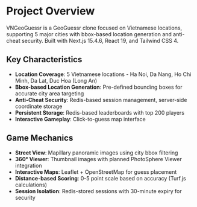 # Project Overview

VNGeoGuessr is a GeoGuessr clone focused on Vietnamese locations, supporting 5 major cities with bbox-based location generation and anti-cheat security. Built with Next.js 15.4.6, React 19, and Tailwind CSS 4.

## Key Characteristics

- **Location Coverage**: 5 Vietnamese locations - Ha Noi, Da Nang, Ho Chi Minh, Da Lat, Duc Hoa (Long An)
- **Bbox-based Location Generation**: Pre-defined bounding boxes for accurate city area targeting
- **Anti-Cheat Security**: Redis-based session management, server-side coordinate storage
- **Persistent Storage**: Redis-based leaderboards with top 200 players
- **Interactive Gameplay**: Click-to-guess map interface

## Game Mechanics

- **Street View**: Mapillary panoramic images using city bbox filtering
- **360° Viewer**: Thumbnail images with planned PhotoSphere Viewer integration
- **Interactive Maps**: Leaflet + OpenStreetMap for guess placement
- **Distance-based Scoring**: 0-5 point scale based on accuracy (Turf.js calculations)
- **Session Isolation**: Redis-stored sessions with 30-minute expiry for security
